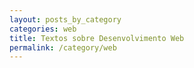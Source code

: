 ```yaml
---
layout: posts_by_category
categories: web
title: Textos sobre Desenvolvimento Web
permalink: /category/web
---
```

